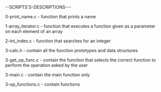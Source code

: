 --SCRIPTS'S-DESCRIPTIONS---

0-print_name.c -  function that prints a name

1-array_iterator.c - function that executes a function given as a parameter on each element of an array

2-int_index.c -  function that searches for an integer

3-calc.h - contain all the function prototypes and data structures

3-get_op_func.c - contain the function that selects the correct function to perform the operation asked by the user

3-main.c - contain the main function only

3-op_functions.c - contain functions